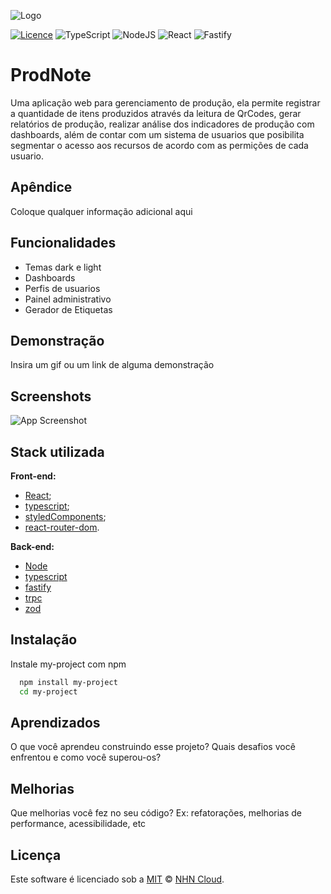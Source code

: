 
![Logo](https://via.placeholder.com/700x100?text=ProdNote)

[![Licence](https://img.shields.io/github/license/Ileriayo/markdown-badges?style=flat)](https://choosealicense.com/licenses/mit/)
![TypeScript](https://img.shields.io/badge/Made%20with-TYPESCRIPT-%23007ACC.svg?style=flat&logo=typescript)
![NodeJS](https://img.shields.io/badge/Made%20with-NODE.JS-6DA55F?style=flat&logo=node.js&logoColor=6DA55F)
![React](https://img.shields.io/badge/Made%20with-REACT-149eca.svg?style=flat&logo=react&logoColor=149eca)
![Fastify](https://img.shields.io/badge/Made%20with-FASTIFY-%23000000.svg?style=flat&logo=fastify&logoColor=black)



# ProdNote

Uma aplicação web para gerenciamento de produção, ela permite registrar a quantidade de itens produzidos através da leitura de QrCodes, gerar relatórios de produção, realizar análise dos indicadores de produção com dashboards, além de contar com um sistema de  usuarios que posibilita segmentar o acesso aos recursos de acordo com as permições de cada usuario.


## Apêndice

Coloque qualquer informação adicional aqui


## Funcionalidades

- Temas dark e light
- Dashboards
- Perfis de usuarios
- Painel administrativo
- Gerador de Etiquetas


## Demonstração

Insira um gif ou um link de alguma demonstração


## Screenshots

![App Screenshot](https://via.placeholder.com/468x300?text=App+Screenshot+Here)


## Stack utilizada

**Front-end:**
  - [React](https://react.dev/);
  - [typescript](https://www.typescriptlang.org/);
  - [styledComponents](https://styled-components.com/);
  - [react-router-dom](https://reactrouter.com/en/main).

**Back-end:**
  - [Node](https://nodejs.org/en)
  - [typescript](https://www.typescriptlang.org/)
  - [fastify](https://www.fastify.io/)
  - [trpc](https://trpc.io/)
  - [zod](https://zod.dev/)


## Instalação

Instale my-project com npm

```bash
  npm install my-project
  cd my-project
```

## Aprendizados

O que você aprendeu construindo esse projeto? Quais desafios você enfrentou e como você superou-os?


## Melhorias

Que melhorias você fez no seu código? Ex: refatorações, melhorias de performance, acessibilidade, etc


## Licença

Este software é licenciado sob a [MIT](https://github.com/nhn/tui.editor/blob/master/LICENSE) © [NHN Cloud](https://github.com/nhn).
